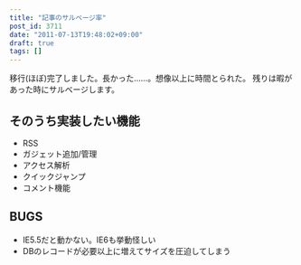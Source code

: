 ```yaml
---
title: "記事のサルベージ率"
post_id: 3711
date: "2011-07-13T19:48:02+09:00"
draft: true
tags: []
---
```



移行(ほぼ)完了しました。長かった……。想像以上に時間とられた。 残りは暇があった時にサルベージします。
## そのうち実装したい機能


  * RSS
  * ガジェット追加/管理
  * アクセス解析
  * クイックジャンプ
  * コメント機能
## BUGS

  * IE5.5だと動かない。IE6も挙動怪しい
  * DBのレコードが必要以上に増えてサイズを圧迫してしまう
